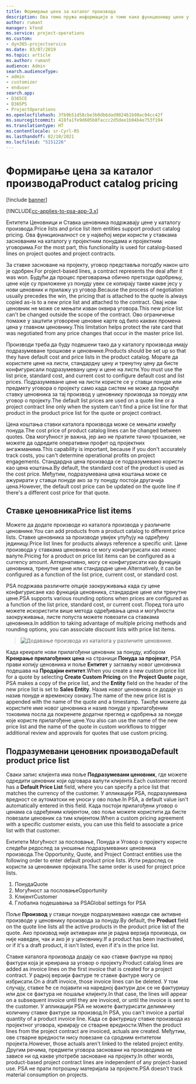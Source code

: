 ```yaml
---
title: Формирање цена за каталог производа
description: Ова тема пружа информације о томе како функционишу цене у каталогу производа у апликацији Dynamics 365 Project Service Automation (PSA).
author: rumant
manager: kfend
ms.service: project-operations
ms.custom:
- dyn365-projectservice
ms.date: 03/07/2019
ms.topic: article
ms.author: rumant
audience: Admin
search.audienceType:
- admin
- customizer
- enduser
search.app:
- D365CE
- D365PS
- ProjectOperations
ms.openlocfilehash: 3fb9b51d58cbe3b0db6dad902461b90ac04cc42f
ms.sourcegitcommit: 418fa1fe9d605b8faccc2d5dee1b04b4e753f194
ms.translationtype: HT
ms.contentlocale: sr-Cyrl-RS
ms.lasthandoff: 02/10/2021
ms.locfileid: "5151226"
---
```

# <a name="product-catalog-pricing"></a><span data-ttu-id="fa8a1-103">Формирање цена за каталог производа</span><span class="sxs-lookup"><span data-stu-id="fa8a1-103">Product catalog pricing</span></span> 

[!include [banner](../includes/psa-now-project-operations.md)]

[!INCLUDE[cc-applies-to-psa-app-3.x](../includes/cc-applies-to-psa-app-3x.md)]


<span data-ttu-id="fa8a1-104">Ентитети Ценовници и Ставка ценовника подржавају цене у каталогу производа.</span><span class="sxs-lookup"><span data-stu-id="fa8a1-104">Price lists and price list item entities support product catalog pricing.</span></span> <span data-ttu-id="fa8a1-105">Ова функционалност се у највећој мери користи у ставкама заснованим на каталогу у пројектним понудама и пројектним уговорима.</span><span class="sxs-lookup"><span data-stu-id="fa8a1-105">For the most part, this functionality is used for catalog-based lines on project quotes and project contracts.</span></span>

<span data-ttu-id="fa8a1-106">За ставке засноване на пројекту, уговор представља погодбу након што је одобрен.</span><span class="sxs-lookup"><span data-stu-id="fa8a1-106">For project-based lines, a contract represents the deal after it was won.</span></span> <span data-ttu-id="fa8a1-107">Будући да процес преговарања обично претходи одобрењу, цене које су приложене уз понуду увек се копирају такве какве јесу у нови ценовник и прилажу уз уговор.</span><span class="sxs-lookup"><span data-stu-id="fa8a1-107">Because the process of negotiation usually precedes the win, the pricing that is attached to the quote is always copied as-is to a new price list and attached to the contract.</span></span> <span data-ttu-id="fa8a1-108">Овај нови ценовник не може се мењати изван оквира уговора.</span><span class="sxs-lookup"><span data-stu-id="fa8a1-108">This new price list can't be changed outside the scope of the contract.</span></span> <span data-ttu-id="fa8a1-109">Ово ограничење помаже у заштити уговорене ценовне карте од било каквих промена цена у главном ценовнику.</span><span class="sxs-lookup"><span data-stu-id="fa8a1-109">This limitation helps protect the rate card that was negotiated from any price changes that occur in the master price list.</span></span>

<span data-ttu-id="fa8a1-110">Производи треба да буду подешени тако да у каталогу производа имају подразумеване трошкове и ценовнике.</span><span class="sxs-lookup"><span data-stu-id="fa8a1-110">Products should be set up so that they have default cost and price lists in the product catalog.</span></span> <span data-ttu-id="fa8a1-111">Морате да користите цене на листи, стандардну цену и тренутну цену да бисте конфигурисали подразумевану цену и цене на листи.</span><span class="sxs-lookup"><span data-stu-id="fa8a1-111">You must use the list price, standard cost, and current cost to configure default cost and list prices.</span></span> <span data-ttu-id="fa8a1-112">Подразумеване цене на листи користе се у ставци понуде или предмету уговора о пројекту само када систем не може да пронађе ставку ценовника за тај производ у ценовнику производа за понуду или уговор о пројекту.</span><span class="sxs-lookup"><span data-stu-id="fa8a1-112">The default list prices are used on a quote line or a project contract line only when the system can't find a price list line for that product in the product price list for the quote or project contract.</span></span>

<span data-ttu-id="fa8a1-113">Цена коштања ставки каталога производа може се мењати између понуда.</span><span class="sxs-lookup"><span data-stu-id="fa8a1-113">The cost price of product catalog lines can be changed between quotes.</span></span> <span data-ttu-id="fa8a1-114">Ова могућност је важна, јер ако не пратите тачно трошкове, не можете да одредите оперативни профит од пројектних ангажманима.</span><span class="sxs-lookup"><span data-stu-id="fa8a1-114">This capability is important, because if you don't accurately track costs, you can't determine operational profits on project engagements.</span></span> <span data-ttu-id="fa8a1-115">Стандардна цена производа се подразумевано користи као цена коштања.</span><span class="sxs-lookup"><span data-stu-id="fa8a1-115">By default, the standard cost of the product is used as the cost price.</span></span> <span data-ttu-id="fa8a1-116">Међутим, подразумевана цена коштања може се ажурирати у ставци понуде ако за ту понуду постоји другачија цена.</span><span class="sxs-lookup"><span data-stu-id="fa8a1-116">However, the default cost price can be updated on the quote line if there's a different cost price for that quote.</span></span>

## <a name="price-list-items"></a><span data-ttu-id="fa8a1-117">Ставке ценовника</span><span class="sxs-lookup"><span data-stu-id="fa8a1-117">Price list items</span></span>

<span data-ttu-id="fa8a1-118">Можете да додате производе из каталога производа у различите ценовнике.</span><span class="sxs-lookup"><span data-stu-id="fa8a1-118">You can add products from a product catalog to different price lists.</span></span> <span data-ttu-id="fa8a1-119">Ставке ценовника за производе увијек упућују на одређену јединицу.</span><span class="sxs-lookup"><span data-stu-id="fa8a1-119">Price list lines for products always reference a specific unit.</span></span> <span data-ttu-id="fa8a1-120">Цене производа у ставкама ценовника се могу конфигурисати као износ валуте.</span><span class="sxs-lookup"><span data-stu-id="fa8a1-120">Pricing for a product on price list items can be configured as a currency amount.</span></span> <span data-ttu-id="fa8a1-121">Алтернативно, могу се конфигурисати као функција ценовника, тренутне цене или стандардне цене.</span><span class="sxs-lookup"><span data-stu-id="fa8a1-121">Alternatively, it can be configured as a function of the list price, current cost, or standard cost.</span></span>

<span data-ttu-id="fa8a1-122">PSA подржава различите опције заокруживања када су цене конфигурисане као функција ценовника, стандардне цене или тренутне цене.</span><span class="sxs-lookup"><span data-stu-id="fa8a1-122">PSA supports various rounding options when prices are configured as a function of the list price, standard cost, or current cost.</span></span> <span data-ttu-id="fa8a1-123">Поред тога што можете искористити више метода одређивања цена и могућности заокруживања, листе попуста можете повезати са ставкама ценовника.</span><span class="sxs-lookup"><span data-stu-id="fa8a1-123">In addition to taking advantage of multiple pricing methods and rounding options, you can associate discount lists with price list items.</span></span> 

> ![Додавање производа из каталога у различите ценовнике.](media/basic-guide-16.png)

<span data-ttu-id="fa8a1-125">Када креирате нови прилагођени ценовник за понуду, избором **Креирање прилагођених цена** на страници **Понуда за пројекат**, PSA прави копију ценовника и поље **Ентитет** у заглављу новог ценовника подешава на **Продајни ентитет**.</span><span class="sxs-lookup"><span data-stu-id="fa8a1-125">When you create a new custom price list for a quote by selecting **Create Custom Pricing** on the **Project Quote** page, PSA makes a copy of the price list, and the **Entity** field on the header of the new price list is set to **Sales Entity**.</span></span> <span data-ttu-id="fa8a1-126">Назив новог ценовника се додаје уз назив понуде и временску ознаку.</span><span class="sxs-lookup"><span data-stu-id="fa8a1-126">The name of the new price list is appended with the name of the quote and a timestamp.</span></span> <span data-ttu-id="fa8a1-127">Такође можете да користите име новог ценовника и назив понуде у прилагођеним токовима посла да покренете додатни преглед и одобрења за понуде које користе прилагођене цене.</span><span class="sxs-lookup"><span data-stu-id="fa8a1-127">You also can use the name of the new price list and the name of the quote in custom workflows to trigger additional review and approvals for quotes that use custom pricing.</span></span>

 
## <a name="default-product-price-list"></a><span data-ttu-id="fa8a1-128">Подразумевани ценовник производа</span><span class="sxs-lookup"><span data-stu-id="fa8a1-128">Default product price list</span></span>
<span data-ttu-id="fa8a1-129">Сваки запис клијента има поље **Подразумевани ценовник**, где можете одредити ценовник који одговара валути клијента.</span><span class="sxs-lookup"><span data-stu-id="fa8a1-129">Each customer record has a **Default Price List** field, where you can specify a price list that matches the currency of the customer.</span></span> <span data-ttu-id="fa8a1-130">У апликацији PSA, подразумевана вредност се аутоматски не уноси у ово поље.</span><span class="sxs-lookup"><span data-stu-id="fa8a1-130">In PSA, a default value isn't automatically entered in this field.</span></span> <span data-ttu-id="fa8a1-131">Када постоји прилагођени уговор о ценама са одређеним клијентом, ово поље можете користити да бисте повезали ценовник са тим клијентом.</span><span class="sxs-lookup"><span data-stu-id="fa8a1-131">When a custom pricing agreement with a specific customer exists, you can use this field to associate a price list with that customer.</span></span>

<span data-ttu-id="fa8a1-132">Ентитети Могућност за пословање, Понуда и Уговор о пројекту користе следећи редослед за уношење подразумеваних ценовника производа.</span><span class="sxs-lookup"><span data-stu-id="fa8a1-132">The Opportunity, Quote, and Project Contract entities use the following order to enter default product price lists.</span></span> <span data-ttu-id="fa8a1-133">Исти редослед се користи за ценовнике пројеката.</span><span class="sxs-lookup"><span data-stu-id="fa8a1-133">The same order is used for project price lists.</span></span>

1.  <span data-ttu-id="fa8a1-134">Понуда</span><span class="sxs-lookup"><span data-stu-id="fa8a1-134">Quote</span></span>
2.  <span data-ttu-id="fa8a1-135">Могућност за пословање</span><span class="sxs-lookup"><span data-stu-id="fa8a1-135">Opportunity</span></span>
3.  <span data-ttu-id="fa8a1-136">Клијент</span><span class="sxs-lookup"><span data-stu-id="fa8a1-136">Customer</span></span>
4.  <span data-ttu-id="fa8a1-137">Глобална подешавања за PSA</span><span class="sxs-lookup"><span data-stu-id="fa8a1-137">Global settings for PSA</span></span>

<span data-ttu-id="fa8a1-138">Поље **Производ** у ставци понуде подразумевано наводи све активне производе у ценовнику производа за понуду.</span><span class="sxs-lookup"><span data-stu-id="fa8a1-138">By default, the **Product** field on the quote line lists all the active products in the product price list of the quote.</span></span> <span data-ttu-id="fa8a1-139">Ако производ није активиран или је радна верзија производа, он није наведен, чак и ако је у ценовнику.</span><span class="sxs-lookup"><span data-stu-id="fa8a1-139">If a product has been inactivated, or if it's a draft product, it isn't listed, even if it's in the price list.</span></span> 

<span data-ttu-id="fa8a1-140">Ставке каталога производа додају се као ставке фактуре на првој фактури која је креирана за уговор о пројекту.</span><span class="sxs-lookup"><span data-stu-id="fa8a1-140">Product catalog lines are added as invoice lines on the first invoice that is created for a project contract.</span></span> <span data-ttu-id="fa8a1-141">У радној верзији фактуре те ставке фактуре могу се избрисати.</span><span class="sxs-lookup"><span data-stu-id="fa8a1-141">On a draft invoice, those invoice lines can be deleted.</span></span> <span data-ttu-id="fa8a1-142">У том случају, ставке ће се појавити на наредној фактури док се не фактуришу или док се фактура не пошаље клијенту.</span><span class="sxs-lookup"><span data-stu-id="fa8a1-142">In that case, the lines will appear on a subsequent invoice until they are invoiced, or until the invoice is sent to the customer.</span></span> <span data-ttu-id="fa8a1-143">У апликацији PSA не можете фактурисати делимичну количину ставке фактуре за производ.</span><span class="sxs-lookup"><span data-stu-id="fa8a1-143">In PSA, you can't invoice a partial quantity of a product invoice line.</span></span> <span data-ttu-id="fa8a1-144">Када се фактуришу ставке производа из пројектног уговора, креирају се стварне вредности.</span><span class="sxs-lookup"><span data-stu-id="fa8a1-144">When the product lines from the project contract are invoiced, actuals are created.</span></span> <span data-ttu-id="fa8a1-145">Међутим, ове стварне вредности нису повезане са сродним ентитетом пројекта.</span><span class="sxs-lookup"><span data-stu-id="fa8a1-145">However, those actuals aren't linked to the related project entity.</span></span> <span data-ttu-id="fa8a1-146">Другим речима, предмети уговора засновани на производима не зависе ни од какве употребе засноване на пројекту.</span><span class="sxs-lookup"><span data-stu-id="fa8a1-146">In other words, product-based project contract lines are independent of any project-based use.</span></span> <span data-ttu-id="fa8a1-147">PSA не прати потрошњу материјала за пројекте.</span><span class="sxs-lookup"><span data-stu-id="fa8a1-147">PSA doesn't track material consumption on projects.</span></span>
